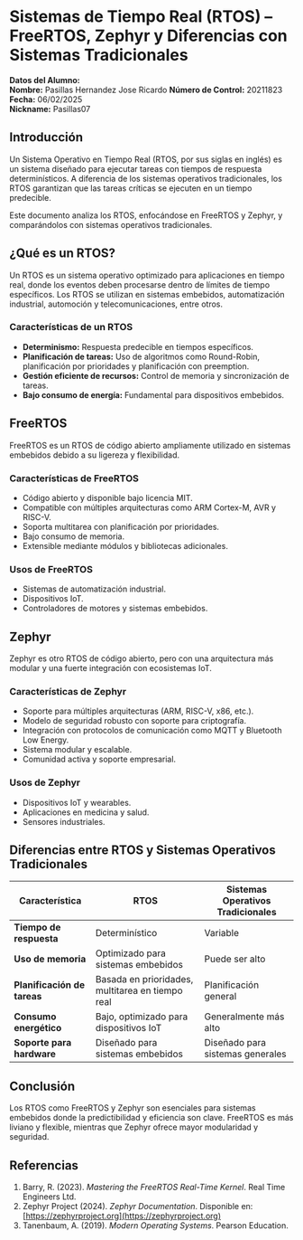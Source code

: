 # Sistemas de Tiempo Real (RTOS) – FreeRTOS, Zephyr y Diferencias con Sistemas Tradicionales

**Datos del Alumno:**  
**Nombre:** Pasillas Hernandez Jose Ricardo
**Número de Control:** 20211823  
**Fecha:** 06/02/2025  
**Nickname:** Pasillas07 

## Introducción
Un Sistema Operativo en Tiempo Real (RTOS, por sus siglas en inglés) es un sistema diseñado para ejecutar tareas con tiempos de respuesta determinísticos. A diferencia de los sistemas operativos tradicionales, los RTOS garantizan que las tareas críticas se ejecuten en un tiempo predecible. 

Este documento analiza los RTOS, enfocándose en FreeRTOS y Zephyr, y comparándolos con sistemas operativos tradicionales.

## ¿Qué es un RTOS?
Un RTOS es un sistema operativo optimizado para aplicaciones en tiempo real, donde los eventos deben procesarse dentro de límites de tiempo específicos. Los RTOS se utilizan en sistemas embebidos, automatización industrial, automoción y telecomunicaciones, entre otros.

### Características de un RTOS
- **Determinismo:** Respuesta predecible en tiempos específicos.
- **Planificación de tareas:** Uso de algoritmos como Round-Robin, planificación por prioridades y planificación con preemption.
- **Gestión eficiente de recursos:** Control de memoria y sincronización de tareas.
- **Bajo consumo de energía:** Fundamental para dispositivos embebidos.

## FreeRTOS
FreeRTOS es un RTOS de código abierto ampliamente utilizado en sistemas embebidos debido a su ligereza y flexibilidad.

### Características de FreeRTOS
- Código abierto y disponible bajo licencia MIT.
- Compatible con múltiples arquitecturas como ARM Cortex-M, AVR y RISC-V.
- Soporta multitarea con planificación por prioridades.
- Bajo consumo de memoria.
- Extensible mediante módulos y bibliotecas adicionales.

### Usos de FreeRTOS
- Sistemas de automatización industrial.
- Dispositivos IoT.
- Controladores de motores y sistemas embebidos.

## Zephyr
Zephyr es otro RTOS de código abierto, pero con una arquitectura más modular y una fuerte integración con ecosistemas IoT.

### Características de Zephyr
- Soporte para múltiples arquitecturas (ARM, RISC-V, x86, etc.).
- Modelo de seguridad robusto con soporte para criptografía.
- Integración con protocolos de comunicación como MQTT y Bluetooth Low Energy.
- Sistema modular y escalable.
- Comunidad activa y soporte empresarial.

### Usos de Zephyr
- Dispositivos IoT y wearables.
- Aplicaciones en medicina y salud.
- Sensores industriales.

## Diferencias entre RTOS y Sistemas Operativos Tradicionales
| Característica     | RTOS              | Sistemas Operativos Tradicionales |
|-------------------|------------------|---------------------------------|
| **Tiempo de respuesta** | Determinístico  | Variable                         |
| **Uso de memoria** | Optimizado para sistemas embebidos | Puede ser alto |
| **Planificación de tareas** | Basada en prioridades, multitarea en tiempo real | Planificación general |
| **Consumo energético** | Bajo, optimizado para dispositivos IoT | Generalmente más alto |
| **Soporte para hardware** | Diseñado para sistemas embebidos | Diseñado para sistemas generales |

## Conclusión
Los RTOS como FreeRTOS y Zephyr son esenciales para sistemas embebidos donde la predictibilidad y eficiencia son clave. FreeRTOS es más liviano y flexible, mientras que Zephyr ofrece mayor modularidad y seguridad.

## Referencias
1. Barry, R. (2023). *Mastering the FreeRTOS Real-Time Kernel*. Real Time Engineers Ltd.
2. Zephyr Project (2024). *Zephyr Documentation*. Disponible en: [https://zephyrproject.org](https://zephyrproject.org)
3. Tanenbaum, A. (2019). *Modern Operating Systems*. Pearson Education.

